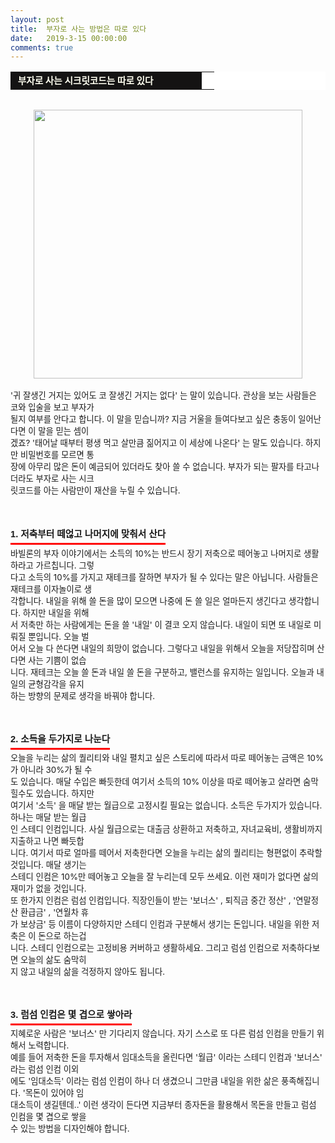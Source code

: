 ```yaml
---
layout: post
title:  부자로 사는 방법은 따로 있다
date:   2019-3-15 00:00:00
comments: true
---
```





<div><table width="99%" bgcolor="#ffffff" cellspacing="1" cellpadding="2"><tbody><tr><td width="290" bgcolor="#141313" style-="border-bottom:#141313 1px solid; border-left:#141313 1px solid; border-top:#141313 1px solid; &#13;&#10;border-right:#141313 1px solid"><span style="color: rgb(0, 0, 0); font-family: 맑은 고딕, dotum, verdana; font-size: 11pt;"><strong><span syle="font-size:11pt"><font color="#fffff0">&nbsp;부자로 사는 시크릿코드는 따로 있다</font></span></strong></span></td><td style="border-width: 0px 0px 1px; border-style: solid; border-color: rgb(255, 255, 255) rgb(255, 255, 255) rgb(20, 19, 19);"><span style="font-size: 11pt;"><font color="#000000">&nbsp;</font></span></td></tr></tbody></table><span style="font-size: 10pt;">﻿<br></span><div class="imageblock center" style="text-align: center; clear: both;"><span data-url="https://t1.daumcdn.net/cfile/tistory/115839214C6D585C1A?download" data-lightbox="lightbox"><img width="430" height="357" style="height: auto; cursor: pointer; max-width: 100%;" alt="" src="https://t1.daumcdn.net/cfile/tistory/115839214C6D585C1A" filename="cfile24.uf@115839214C6D585C1AD71D.jpg" filemime=""></span></div><br><span style="font-size: 10pt;">'귀 잘생긴 거지는 있어도 코 잘생긴 거지는 없다' 는 말이 있습니다. 관상을 보는 사람들은 코와 입술을 보고 부자가 <br> 될지 여부를 안다고 합니다. 이 말을 믿습니까? 지금 거울을 들여다보고 싶은 충동이 일어난다면 이 말을 믿는 셈이<br> 겠죠? '태어날 때부터 평생 먹고 살만큼 짊어지고 이 세상에 나온다' 는 말도 있습니다. 하지만 비밀번호를 모르면 통<br> 장에 아무리 많은 돈이 예금되어 있더라도 찾아 쓸 수 없습니다. 부자가 되는 팔자를 타고나더라도 부자로 사는 시크<br> 릿코드를 아는 사람만이 재산을 누릴 수 있습니다.﻿<br><br><br></span><br><h3 style="font: bold 11pt/normal 맑은 고딕, Dotum, Sans-serif; margin: 0px; padding: 0px 0px 5px; border-bottom-color: rgb(255, 0, 0); border-bottom-width: 3px; border-bottom-style: solid; float: left; font-size-adjust: none; font-stretch: normal;">1. 저축부터 떼얺고 나머지에 맞춰서 산다</h3></div><div><br><span style="font-size: 10pt;">﻿<br>바빌론의 부자 이야기에서는 소득의 10%는 반드시 장기 저축으로 떼어놓고 나머지로 생활하라고 가르칩니다. 그렇<br> 다고 소득의 10%를 가지고 재테크를 잘하면 부자가 될 수 있다는 말은 아닙니다. 사람들은 재테크를 이자놀이로 생<br> 각합니다. 내일을 위해 쓸 돈을 많이 모으면 나중에 돈 쓸 일은 얼마든지 생긴다고 생각합니다. 하지만 내일을 위해<br> 서 저축만 하는 사람에게는 돈을 쓸 '내일' 이 결코 오지 않습니다. 내일이 되면 또 내일로 미뤄질 뿐입니다. 오늘 벌<br> 어서 오늘 다 쓴다면 내일의 희망이 없습니다. 그렇다고 내일을 위해서 오늘을 저당잡히며 산다면 사는 기쁨이 없습<br> 니다.&nbsp;재테크는 오늘 쓸 돈과 내일 쓸 돈을 구분하고, 밸런스를 유지하는 일입니다. 오늘과 내일의 균형감각을 유지<br> 하는 방향의 문제로 생각을 바꿔야 합니다.<br><br><br><br><h3 style="font: bold 11pt/normal 맑은 고딕, Dotum, Sans-serif; margin: 0px; padding: 0px 0px 5px; border-bottom-color: rgb(255, 0, 0); border-bottom-width: 3px; border-bottom-style: solid; float: left; font-size-adjust: none; font-stretch: normal;">2. 소득을 두가지로 나눈다</h3><div><br><span style="font-size: 10pt;">﻿<br>오늘을 누리는 삶의 퀄리티와 내일 펼치고 싶은 스토리에 따라서 따로 떼어놓는 금액은 10%가 아니라 30%가 될 수<br> 도 있습니다. 매달 수입은 빠듯한데 여기서 소득의 10% 이상을 따로 떼어놓고 살라면 숨막힐수도 있습니다. 하지만 <br> 여기서 '소득' 을 매달 받는 월급으로 고정시킬 필요는 없습니다. 소득은 두가지가 있습니다. 하나는 매달 받는 월급<br> 인 스테디 인컴입니다. 사실 월급으로는 대출금 상환하고 저축하고, 자녀교육비, 생활비까지 지출하고 나면 빠듯합<br> 니다. 여기서 따로 얼마를 떼어서 저축한다면 오늘을 누리는 삶의 퀄리티는 형편없이 추락할 것입니다. 매달 생기는 <br> 스테디 인컴은 10%만 떼어놓고 오늘을 잘 누리는데 모두 쓰세요. 이런 재미가 없다면 삶의 재미가 없을 것입니다. <br>또 한가지 인컴은 럼섬 인컴입니다. 직장인들이 받는 '보너스' , 퇴직금 중간 정산' , '연말정산 환급금' , '연월차 휴<br> 가 보상금' 등 이름이 다양하지만 스테디 인컴과 구분해서 생기는 돈입니다. 내일을 위한 저축은 이 돈으로 하는겁<br> 니다. 스테디 인컴으로는 고정비용 커버하고 생활하세요. 그리고 럼섬 인컴으로 저축하다보면 오늘의 삶도 숨막히<br> 지 않고 내일의 삶을 걱정하지 않아도 됩니다.<br><br><br><br><h3 style="font: bold 11pt/normal 맑은 고딕, Dotum, Sans-serif; margin: 0px; padding: 0px 0px 5px; border-bottom-color: rgb(255, 0, 0); border-bottom-width: 3px; border-bottom-style: solid; float: left; font-size-adjust: none; font-stretch: normal;">3. 럼섬 인컴은 몇 겹으로 쌓아라</h3><div><br><span style="font-size: 10pt;">﻿<br>지혜로운 사람은 '보너스' 만 기다리지 않습니다. 자기 스스로 또 다른 럼섬 인컴을 만들기 위해서 노력합니다. <br>예를 들어 저축한 돈을 투자해서 임대소득을 올린다면 '월급' 이라는 스테디 인컴과 '보너스' 라는 럼섬 인컴 이외<br> 에도 '임대소득' 이라는 럼섬 인컴이 하나 더 생겼으니 그만큼 내일을 위한 삶은 풍족해집니다. '목돈이 있어야 임<br> 대소득이 생길텐데..' 이런 생각이 든다면 지금부터 종자돈을 활용해서 목돈을 만들고 럼섬 인컴을 몇 겹으로 쌓을 <br> 수 있는 방법을 디자인해야 합니다.</span></div></span></div></span><div>﻿<br></div></div><p><br></p>